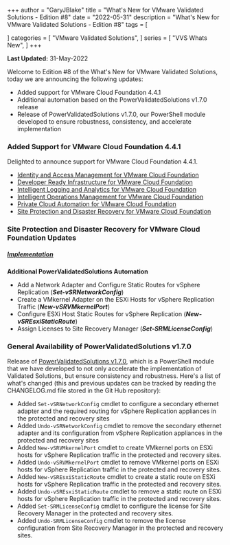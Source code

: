 +++
author = "GaryJBlake"
title = "What's New for VMware Validated Solutions - Edition #8"
date = "2022-05-31"
description = "What's New for VMware Validated Solutions - Edition #8"
tags = [

]
categories = [
    "VMware Validated Solutions",
]
series = [
    "VVS Whats New",
]
+++

**Last Updated:** 31-May-2022

Welcome to Edition #8 of the What's New for VMware Validated Solutions, today we are announcing the following updates:

* Added support for VMware Cloud Foundation 4.4.1
* Additional automation based on the PowerValidatedSolutions v1.7.0 release
* Release of PowerValidatedSolutions v1.7.0, our PowerShell module developed to ensure robustness, consistency, and accelerate implementation

### Added Support for VMware Cloud Foundation 4.4.1
Delighted to announce support for VMware Cloud Foundation 4.4.1.

* [Identity and Access Management for VMware Cloud Foundation](https://core.vmware.com/identity-and-access-management-vmware-cloud-foundation)
* [Developer Ready Infrastructure for VMware Cloud Foundation](https://core.vmware.com/developer-ready-infrastructure-vmware-cloud-foundation)
* [Intelligent Logging and Analytics for VMware Cloud Foundation](https://core.vmware.com/intelligent-logging-and-analytics-vmware-cloud-foundation)
* [Intelligent Operations Management for VMware Cloud Foundation](https://core.vmware.com/intelligent-operations-management-vmware-cloud-foundation)
* [Private Cloud Automation for VMware Cloud Foundation](https://core.vmware.com/private-cloud-automation-vmware-cloud-foundation)
* [Site Protection and Disaster Recovery for VMware Cloud Foundation](https://core.vmware.com/site-protection-and-disaster-recovery-vmware-cloud-foundation)


### Site Protection and Disaster Recovery for VMware Cloud Foundation Updates

##### [Implementation](https://core.vmware.com/implementation-site-protection-and-disaster-recovery)

**Additional PowerValidatedSolutions Automation**
* Add a Network Adapter and Configure Static Routes for vSphere Replication (***Set-vSRNetworkConfig***)
* Create a VMkernel Adapter on the ESXi Hosts for vSphere Replication Traffic (***New-vSRVMkernelPort***)
* Configure ESXi Host Static Routes for vSphere Replication (***New-vSREsxiStaticRoute***)
* Assign Licenses to Site Recovery Manager (***Set-SRMLicenseConfig***)


### General Availability of PowerValidatedSolutions v1.7.0

Release of [PowerValidatedSolutions v1.7.0](https://www.powershellgallery.com/packages/PowerValidatedSolutions/1.7.0), which is a PowerShell module that we have developed to not only accelerate the implementation of Validated Solutions, but ensure consistency and robustness.  Here's a list of what's changed (this and previous updates can be tracked by reading the CHANGELOG.md file stored in the Git Hub repository):

- Added `Set-vSRNetworkConfig` cmdlet to configure a secondary ethernet adapter and the required routing for vSphere Replication appliances in the protected and recovery sites
- Added `Undo-vSRNetworkConfig` cmdlet to remove the secondary ethernet adapter and its configuration from vSphere Replication appliances in the protected and recovery sites
- Added `New-vSRVMkernelPort` cmdlet to create VMkernel ports on ESXi hosts for vSphere Replication traffic in the protected and recovery sites.
- Added `Undo-vSRVMkernelPort` cmdlet to remove VMkernel ports on ESXi hosts for vSphere Replication traffic in the protected and recovery sites.
- Added `New-vSREsxiStaticRoute` cmdlet to create a static route on ESXi hosts for vSphere Replication traffic in the protected and recovery sites.
- Added `Undo-vSREsxiStaticRoute` cmdlet to remove a static route on ESXi hosts for vSphere Replication traffic in the protected and recovery sites.
- Added `Set-SRMLicenseConfig` cmdlet to configure the license for Site Recovery Manager in the protected and recovery sites.
- Added `Undo-SRMLicenseConfig` cmdlet to remove the license configuration from Site Recovery Manager in the protected and recovery sites.
